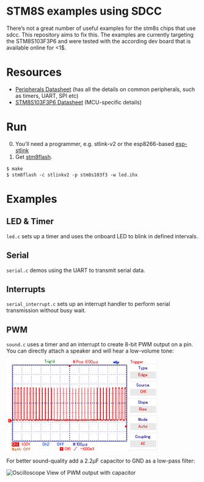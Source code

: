 # STM8S examples using SDCC

There’s not a great number of useful examples for the stm8s chips that use sdcc.
This repository aims to fix this. The examples are currently targeting the
STM8S103F3P6 and were tested with the according dev board that is available
online for <1$.

# Resources

* [Peripherals Datasheet](http://www.st.com/content/ccc/resource/technical/document/reference_manual/9a/1b/85/07/ca/eb/4f/dd/CD00190271.pdf/files/CD00190271.pdf/jcr:content/translations/en.CD00190271.pdf)
  (has all the details on common peripherals, such as timers, UART, SPI etc)
* [STM8S103F3P6 Datasheet](http://www.st.com/content/ccc/resource/technical/document/datasheet/ce/13/13/03/a9/a4/42/8f/CD00226640.pdf/files/CD00226640.pdf/jcr:content/translations/en.CD00226640.pdf)
  (MCU-specific details)

# Run

0. You’ll need a programmer, e.g. stlink-v2 or the esp8266-based [esp-stlink](https://github.com/rumpeltux/esp-stlink)
0. Get [stm8flash](https://github.com/rumpeltux/stm8flash).

```shell
$ make
$ stm8flash -c stlinkv2 -p stm8s103f3 -w led.ihx
```

# Examples

## LED & Timer
`led.c` sets up a timer and uses the onboard LED to blink in defined intervals.

## Serial
`serial.c` demos using the UART to transmit serial data.

## Interrupts
`serial_interrupt.c` sets up an interrupt handler to perform serial transmission
without busy wait.

## PWM
`sound.c` uses a timer and an interrupt to create 8-bit PWM output on a pin.
You can directly attach a speaker and will hear a low-volume tone:

![Oscilloscope View of PWM output](imgs/sound-raw-pwm-output.png)

For better sound-quality add a 2.2μF capacitor to GND as a low-pass filter:

![Oscilloscope View of PWM output with capacitor](imgs/sound-with-2.2μF-capacitor.png)
